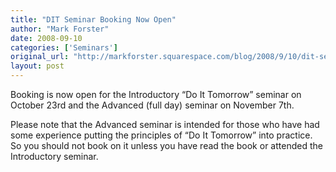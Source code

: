 ```yaml
---
title: "DIT Seminar Booking Now Open"
author: "Mark Forster"
date: 2008-09-10
categories: ['Seminars']
original_url: "http://markforster.squarespace.com/blog/2008/9/10/dit-seminar-booking-now-open.html"
layout: post
---
```


Booking is now open for the Introductory “Do It Tomorrow” seminar on October 23rd and the Advanced (full day) seminar on November 7th.

Please note that the Advanced seminar is intended for those who have had some experience putting the principles of “Do It Tomorrow” into practice. So you should not book on it unless you have read the book or attended the Introductory seminar.
